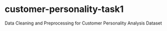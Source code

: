# customer-personality-task1
Data Cleaning and Preprocessing for Customer Personality Analysis Dataset
